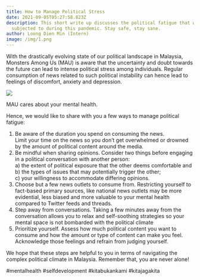 ```yaml
---
title: How to Manage Political Stress
date: 2021-09-05T05:27:58.823Z
description: This short write up discusses the political fatigue that we are all
  subjected to during this pandemic. Stay safe, stay sane.
author: Loong Dien Min (Intern)
image: /img/1.png
---
```

With the drastically evolving state of our political landscape in Malaysia, Monsters Among Us (MAU) is aware that the uncertainty and doubt towards the future can lead to intense political stress among individuals. Regular consumption of news related to such political instability can hence lead to feelings of discomfort, anxiety and depression.

![](/img/2.png)

MAU cares about your mental health.

Hence, we would like to share with you a few ways to manage political fatigue:

1. Be aware of the duration you spend on consuming the news. \
   Limit your time on the news so you don’t get overwhelmed or drowned by the amount of political content around the media.
2. Be mindful when sharing opinions.
   Consider two things before engaging in a political conversation with another person: \
   a) the extent of political exposure that the other deems comfortable and \
   b) the types of issues that may potentially trigger the other; \
   c) your willingness to accommodate differing opinions.
3. Choose but a few news outlets to consume from.
   Restricting yourself to fact-based primary sources, like national news outlets may be
   more evidential, less biased and more valuable to your mental health compared to Twitter feeds and threads.
4. Step away from conversations.
   Taking a few minutes away from the conversation allows you to relax and self-soothing strategies so your mental space is not bombarded with the political climate
5. Prioritize yourself.
   Assess how much political content you want to consume and how the amount or type of content can make you feel. Acknowledge those feelings and refrain from judging yourself.

We hope that these steps are helpful to you in terms of navigating the complex political climate in Malaysia. Remember that, you are never alone!

\#mentalhealth #selfdevelopment #kitabukankami #kitajagakita